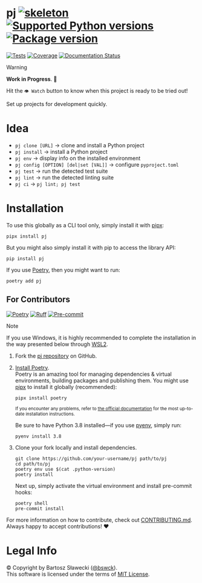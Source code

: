 # pj [![skeleton](https://img.shields.io/badge/0.0.2rc–210–g3b97536-skeleton?label=%F0%9F%92%80%20skeleton-ci/skeleton-python&labelColor=black&color=grey&link=https%3A//github.com/skeleton-ci/skeleton-python)](https://github.com/skeleton-ci/skeleton-python/tree/0.0.2rc-210-g3b97536) [![Supported Python versions](https://img.shields.io/pypi/pyversions/pj.svg?logo=python&label=Python)](https://pypi.org/project/pj/) [![Package version](https://img.shields.io/pypi/v/pj?label=PyPI)](https://pypi.org/project/pj/)

[![Tests](https://github.com/bswck/pj/actions/workflows/test.yml/badge.svg)](https://github.com/bswck/pj/actions/workflows/test.yml)
[![Coverage](https://coverage-badge.samuelcolvin.workers.dev/bswck/pj.svg)](https://coverage-badge.samuelcolvin.workers.dev/redirect/bswck/pj)
[![Documentation Status](https://readthedocs.org/projects/pj/badge/?version=latest)](https://pj.readthedocs.io/en/latest/?badge=latest)

> [!Warning]
> **Work in Progress**. 🚧
>
> Hit the `👁 Watch` button to know when this project is ready to be tried out!

Set up projects for development quickly.

# Idea
- `pj clone [URL]` → clone and install a Python project
- `pj install` → install a Python project
- `pj env` → display info on the installed environment
- `pj config [OPTION] [del|set [VAL]]` → configure `pyproject.toml`
- `pj test` → run the detected test suite
- `pj lint` → run the detected linting suite
- `pj ci` → `pj lint; pj test`

# Installation
To use this globally as a CLI tool only, simply install it with [pipx](https://github.com/pypa/pipx):

```shell
pipx install pj
```

But you might also simply install it with pip to access the library API:

```shell
pip install pj
```

If you use [Poetry](https://python-poetry.org/), then you might want to run:

```shell
poetry add pj
```

## For Contributors
[![Poetry](https://img.shields.io/endpoint?url=https://python-poetry.org/badge/v0.json)](https://python-poetry.org/)
[![Ruff](https://img.shields.io/endpoint?url=https://raw.githubusercontent.com/astral-sh/ruff/main/assets/badge/v2.json)](https://github.com/astral-sh/ruff)
[![Pre-commit](https://img.shields.io/badge/pre--commit-enabled-brightgreen?logo=pre-commit&logoColor=white)](https://github.com/pre-commit/pre-commit)
<!--
This section was generated from skeleton-ci/skeleton-python@0.0.2rc-210-g3b97536.
Instead of changing this particular file, you might want to alter the template:
https://github.com/skeleton-ci/skeleton-python/tree/0.0.2rc-210-g3b97536/project/README.md.jinja
-->
> [!Note]
> If you use Windows, it is highly recommended to complete the installation in the way presented below through [WSL2](https://learn.microsoft.com/en-us/windows/wsl/install).
1.  Fork the [pj repository](https://github.com/bswck/pj) on GitHub.

1.  [Install Poetry](https://python-poetry.org/docs/#installation).<br/>
    Poetry is an amazing tool for managing dependencies & virtual environments, building packages and publishing them.
    You might use [pipx](https://github.com/pypa/pipx#readme) to install it globally (recommended):

    ```shell
    pipx install poetry
    ```

    <sub>If you encounter any problems, refer to [the official documentation](https://python-poetry.org/docs/#installation) for the most up-to-date installation instructions.</sub>

    Be sure to have Python 3.8 installed—if you use [pyenv](https://github.com/pyenv/pyenv#readme), simply run:

    ```shell
    pyenv install 3.8
    ```

1.  Clone your fork locally and install dependencies.

    ```shell
    git clone https://github.com/your-username/pj path/to/pj
    cd path/to/pj
    poetry env use $(cat .python-version)
    poetry install
    ```

    Next up, simply activate the virtual environment and install pre-commit hooks:

    ```shell
    poetry shell
    pre-commit install
    ```

For more information on how to contribute, check out [CONTRIBUTING.md](https://github.com/bswck/pj/blob/HEAD/CONTRIBUTING.md).<br/>
Always happy to accept contributions! ❤️

# Legal Info
© Copyright by Bartosz Sławecki ([@bswck](https://github.com/bswck)).
<br />This software is licensed under the terms of [MIT License](https://github.com/bswck/pj/blob/HEAD/LICENSE).
